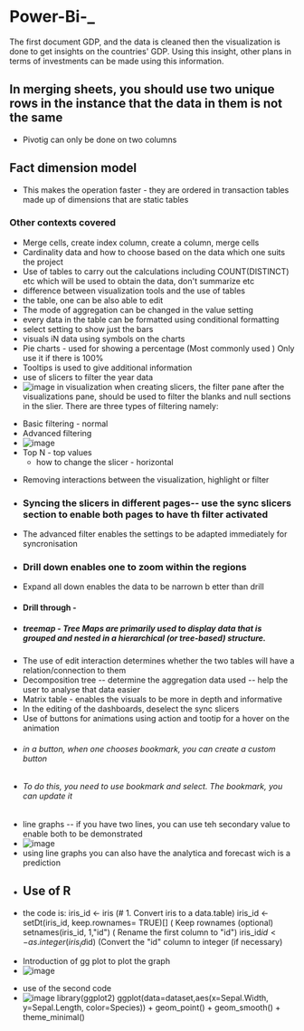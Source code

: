 # Power-Bi-_
The first document GDP, and the data is cleaned then the visualization is done to get insights on the countries' GDP. Using this insight, other plans in terms of investments can be made using this information.
## In merging sheets, you should use two unique rows in the instance that the data in them is not the same
- Pivotig can only be done on two columns
## Fact dimension model 
- This makes the operation faster - they are ordered in transaction tables made up of dimensions that are static tables
### Other contexts covered
- Merge cells, create index column, create a column, merge cells
- Cardinality data and how to choose based on the data which one suits the project 
- Use of tables to carry out the calculations including COUNT(DISTINCT) etc which will be used to obtain the data, don't summarize etc
- difference between visualization tools and the use of tables
- the table, one can be also able to edit
- The mode of aggregation can be changed in the value setting
- every data in the table can be formatted using conditional formatting
- select setting to show just the bars
- visuals iN data using symbols on the charts
- Pie charts - used for showing a percentage (Most commonly used ) Only use it if there is 100%
- Tooltips is used to give additional information
- use of slicers to filter the year data
- ![image](https://github.com/user-attachments/assets/b0e45bbb-c4cf-4f26-9918-047a97200dc7)
in visualization when creating slicers, the filter pane after the visualizations pane, should be used to filter the blanks and null sections in the slier. There are three types of filtering namely:
* Basic filtering - normal
* Advanced filtering
* ![image](https://github.com/user-attachments/assets/f46b41d3-99e4-4fdc-bd23-9a6e0b5db662)
* Top N - top values
  - how to change the slicer - horizontal 
- Removing interactions between the visualization, highlight or filter
- ### Syncing the slicers in different pages-- use the sync slicers section to enable both pages to have th filter activated
- The advanced filter enables the settings to be adapted immediately for syncronisation 
- ### Drill down enables one to zoom within the regions
- Expand all down enables the data to be narrown b etter than drill
- #### Drill through -
- ##### treemap - Tree Maps are primarily used to display data that is grouped and nested in a hierarchical (or tree-based) structure. 
- The use of edit interaction determines whether the two tables will have a relation/connection to them
- Decomposition tree -- determine the aggregation data used -- help the user to analyse that data easier
- Matrix table - enables the visuals to be more in depth and informative
- In the editing of the dashboards, deselect the sync slicers
- Use of buttons for animations using action and tootip for a hover on the animation
- ###### in a button, when one chooses bookmark, you can create  a custom button
- ###### To do this, you need to use bookmark and select. The bookmark, you can update it
- line graphs -- if you have two lines, you can use teh secondary value to enable both to be demonstrated
- ![image](https://github.com/user-attachments/assets/e5f90950-b83f-44c7-a2c3-f125c830e9c3)
- using line graphs you can also have the analytica and forecast wich is a prediction
- ## Use of R
- the code is:
iris_id <- iris (# 1. Convert iris to a data.table)
iris_id <- setDt(iris_id, keep.rownames= TRUE)[] ( Keep rownames (optional)
setnames(iris_id, 1,"id")  ( Rename the first column to "id")
iris_id$id <- as.integer(iris_id$id)  (Convert the "id" column to integer (if necessary)
* Introduction of gg plot to plot the graph
* ![image](https://github.com/user-attachments/assets/ac00da09-c3b9-425e-bc79-55a019b7caa5)
- use of the second code
- ![image](https://github.com/user-attachments/assets/732a95a2-461c-4851-9f44-f85aa1db3c37)
library(ggplot2)
ggplot(data=dataset,aes(x=Sepal.Width, y=Sepal.Length, color=Species)) + geom_point() + geom_smooth() + theme_minimal()
